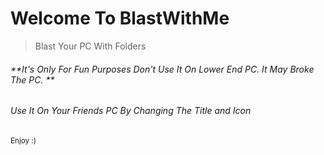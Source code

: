 # Welcome To BlastWithMe
> Blast Your PC With Folders
###### **It's Only For Fun Purposes Don't Use It On Lower End PC. It May Broke The PC. **
###### Use It On Your Friends PC By Changing The Title and Icon
<sub> Enjoy :) </sub>